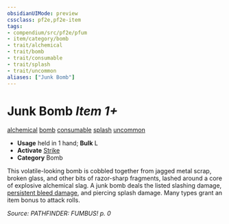 ```yaml
---
obsidianUIMode: preview
cssclass: pf2e,pf2e-item
tags:
- compendium/src/pf2e/pfum
- item/category/bomb
- trait/alchemical
- trait/bomb
- trait/consumable
- trait/splash
- trait/uncommon
aliases: ["Junk Bomb"]
---
```

# Junk Bomb *Item 1+*  
[alchemical](../../../Rules/traits/alchemical.md)  [bomb](../../../Rules/traits/bomb.md)  [consumable](../../../Rules/traits/consumable.md)  [splash](../../../Rules/traits/splash.md)  [uncommon](../../../Rules/traits/uncommon.md)  

- **Usage** held in 1 hand; **Bulk** L
- **Activate** [Strike](../../../Rules/actions/strike.md)
- **Category** Bomb

This volatile-looking bomb is cobbled together from jagged metal scrap, broken glass, and other bits of razor-sharp fragments, lashed around a core of explosive alchemical slag. A junk bomb deals the listed slashing damage, [persistent bleed damage](../../../Rules/conditions.md#Persistent%20Damage), and piercing splash damage. Many types grant an item bonus to attack rolls.

*Source: PATHFINDER: FUMBUS! p. 0*
